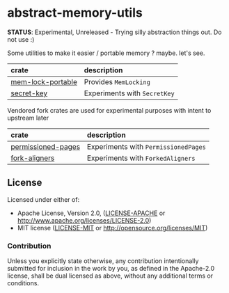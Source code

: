 # abstract-memory-utils

**STATUS**: Experimental, Unreleased - Trying silly abstraction things out. Do not use :)

Some utilities to make it easier / portable memory ? maybe. let's see.

| crate                  | description                          |
| :---                   | :---                                 |
| [mem-lock-portable]    | Provides `MemLocking`                |
| [secret-key]           | Experiments with `SecretKey`         |

Vendored fork crates are used for experimental purposes with intent to upstream later

| crate                  | description                          |
| :---                   | :---                                 |
| [permissioned-pages]   | Experiments with `PermissionedPages` |
| [fork-aligners]        | Experiments with `ForkedAligners`    |

## License

Licensed under either of:

 * Apache License, Version 2.0, ([LICENSE-APACHE](LICENSE-APACHE) or http://www.apache.org/licenses/LICENSE-2.0)
 * MIT license ([LICENSE-MIT](LICENSE-MIT) or http://opensource.org/licenses/MIT)

### Contribution

Unless you explicitly state otherwise, any contribution intentionally submitted for inclusion in the work by you, as defined in the Apache-2.0 license, shall be dual licensed as above, without any additional terms or conditions.

[mem-lock-portable]: https://github.com/pinkforest/mem-abstract-experiments/tree/main/mem-lock-portable
[secret-key]: https://github.com/pinkforest/mem-abstract-experiments/tree/main-secret-key
[permissioned-pages]: https://github.com/pinkforest/mem-abstract-experiments/tree/permissioned-pages
[fork-aligners]: https://github.com/pinkforest/mem-abstract-experiments/tree/fork-aligners
